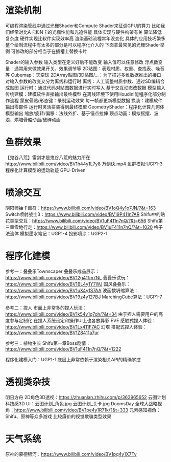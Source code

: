 # 渲染机制
可编程渲染管线中通过光栅Shader和Compute Shader来征调GPU的算力
    比如我们经常对比A卡和N卡的光栅性能和光追性能 具体实现与硬件构架有关
        算法降低复杂度 硬件实现比软件实现效率高
    渲染基础流程常年没变化 具体的应用技巧繁多
整个绘制流程中有太多的部分是可以程序化介入的 下面拿最常见的光栅Shader举例
    可修改的部分相当于在插槽上替换卡片

Shader的输入参数 输入类型在定义好后不能改变 输入值可以任意修改
    浮点数变量：通常用来做效果开关、效果调节等
    2D贴图：表现材质、权重、查找表、噪音等
    Cubemap：天空球
    2DArray贴图/3D贴图/...：为了描述多维数据推出的接口
对输入参数的改变又分为离线和运行时
    离线：人工调整材质参数、通过SD编辑合成贴图
    运行时：通过代码对贴图数据进行实时写入 基于交互动态改数据
模型输入
    传统建模：建模软件直接输出最终模型
        在离线环境下使用Houdini能程序化部分制作流程
    蒙皮骨骼/形态键：录制运动效果 每一帧都更新模型数据
    换装：建模软件输出零部件 运行时灵活拼装得到最终模型
    GeometryShader：程序化计算几何体
模型输出
    缩放/旋转/偏移：法线外扩、基于锚点拉伸
    顶点动画：模拟摇摆、波浪，烘培骨骼动画/破碎动画

# 鱼群效果
【鬼谷八荒】雷剑才是鬼谷八荒的魅力所在
https://www.bilibili.com/video/BV1h44y1L7y8
万剑诀.mp4
鱼群模拟:UGP1-3 
    程序化计算模型的运动轨迹
    GPU-Driven

# 喷涂交互
阴阳师抽卡画符：https://www.bilibili.com/video/BV1oQ4y1o7JN/?&t=163
Switch喷射战士3：https://www.bilibili.com/video/BV19P411n7AR
Shifu中的贴花类型交互：https://www.bilibili.com/video/BV1uF411n7nQ/?&t=656
Shifu第三章雪地行走：https://www.bilibili.com/video/BV1uF411n7nQ/?&t=1020
格子法流体 模拟墨水笔记：UGP1-4
投影喷涂：UGP2-1

# 程序化建模
参考一：叠叠乐Townscaper
叠叠乐成品展示：https://www.bilibili.com/video/BV12g411m7NL
叠叠乐试玩：https://www.bilibili.com/video/BV1BL4y1Y7WJ
国风叠叠乐：https://www.bilibili.com/video/BV1uX4y1S7AA
波函数坍缩算法：https://www.bilibili.com/video/BV19z4y127BJ
MarchingCube算法：UGP1-7

参考二：捏人
市面上非常多的捏人玩法：https://www.bilibili.com/video/BV1k54y1q7oh/?&t=34
    由于捏人需要用户的高度参与定制化 在捏人系统设定和操作UI上也各放异彩
    EVE 感触式捏人体验：https://www.bilibili.com/video/BV1Lx411F7AC
    幻塔 搭配式捏人体验：https://www.bilibili.com/video/BV1Z8411a7ur

参考三：植物生长
Shifu第一章Boss剧情：https://www.bilibili.com/video/BV1uF411n7nQ/?&t=1222

程序化建模入门：UGP1-1
    底层上非常依赖于渲染相关API的精确掌控

# 透视类杂技
明日方舟 2D角色3D透视：https://zhuanlan.zhihu.com/p/363965652
云图计划 科技感3D UI：云图计划_角色.jpg     云图计划_关卡.jpg
DoomsDay 全球大战略视角：https://www.bilibili.com/video/BV1pe4y1R71k/?&t=333
元素感知视角：Shifu、原神等众多游戏
    比较廉价的视觉欺骗类型效果

# 天气系统
原神的蒙德银河：https://www.bilibili.com/video/BV1pq4y1X7Tv